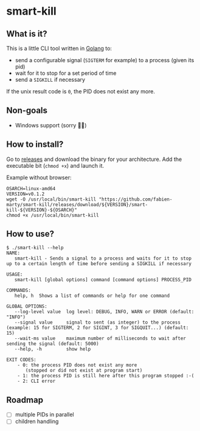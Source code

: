 # smart-kill

## What is it?

This is a little CLI tool written in [Golang](https://go.dev/) to:
- send a configurable signal (`SIGTERM` for example) to a process (given its pid)
- wait for it to stop for a set period of time
- send a `SIGKILL` if necessary

If the unix result code is `0`, the PID does not exist any more. 

## Non-goals

- Windows support (sorry 🤷‍♂️)

## How to install?

Go to [releases](https://github.com/fabien-marty/smart-kill/releases) and download the binary for your architecture.
Add the executable bit (`chmod +x`) and launch it.

Example without browser:

```console
OSARCH=linux-amd64
VERSION=v0.1.2
wget -O /usr/local/bin/smart-kill "https://github.com/fabien-marty/smart-kill/releases/download/${VERSION}/smart-kill-${VERSION}-${OSARCH}"
chmod +x /usr/local/bin/smart-kill
```

## How to use?

```console
$ ./smart-kill --help
NAME:
   smart-kill - Sends a signal to a process and waits for it to stop up to a certain length of time before sending a SIGKILL if necessary

USAGE:
   smart-kill [global options] command [command options] PROCESS_PID

COMMANDS:
   help, h  Shows a list of commands or help for one command

GLOBAL OPTIONS:
   --log-level value  log level: DEBUG, INFO, WARN or ERROR (default: "INFO")
   --signal value     signal to sent (as integer) to the process (example: 15 for SIGTERM, 2 for SIGINT, 3 for SIGQUIT...) (default: 15)
   --wait-ms value    maximum number of milliseconds to wait after sending the signal (default: 5000)
   --help, -h         show help

EXIT CODES:
    - 0: the process PID does not exist any more
       (stopped or did not exist at program start)
    - 1: the process PID is still here after this program stopped :-(
    - 2: CLI error
```

## Roadmap

- [ ] multiple PIDs in parallel
- [ ] children handling
